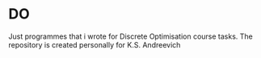 # DO
Just programmes that i wrote for Discrete Optimisation course tasks. The repository is created personally for K.S. Andreevich
